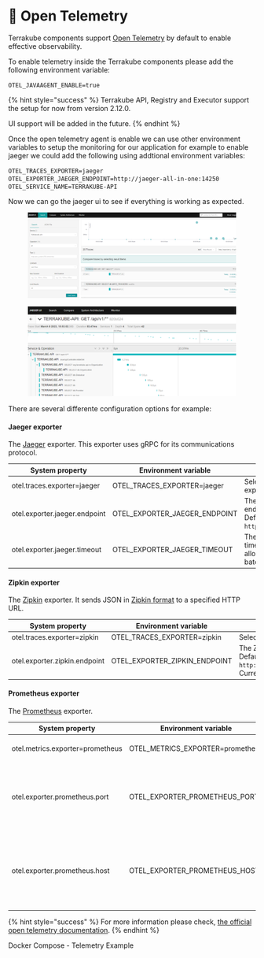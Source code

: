 # 🚦 Open Telemetry

Terrakube components support [Open Telemetry](https://opentelemetry.io/) by default to enable effective observability.

To enable telemetry inside the Terrakube components please add the following environment variable:

```
OTEL_JAVAAGENT_ENABLE=true
```

{% hint style="success" %}
Terrakube API, Registry and Executor support the setup for now from version 2.12.0.

UI support will be added in the future.
{% endhint %}

Once the open telemetry agent is enable we can use other environment variables to setup the monitoring for our application for example to enable jaeger we could add the following using addtional environment variables:

```
OTEL_TRACES_EXPORTER=jaeger
OTEL_EXPORTER_JAEGER_ENDPOINT=http://jaeger-all-in-one:14250
OTEL_SERVICE_NAME=TERRAKUBE-API
```

Now we can go the jaeger ui to see if everything is working as expected.

<figure><img src="../../.gitbook/assets/image (1) (8).png" alt=""><figcaption></figcaption></figure>

<figure><img src="../../.gitbook/assets/image (1) (9).png" alt=""><figcaption></figcaption></figure>

There are several differente configuration options for example:

#### Jaeger exporter

The [Jaeger](https://www.jaegertracing.io/docs/1.21/apis/#protobuf-via-grpc-stable) exporter. This exporter uses gRPC for its communications protocol.

| System property               | Environment variable             | Description                                                                                |
| ----------------------------- | -------------------------------- | ------------------------------------------------------------------------------------------ |
| otel.traces.exporter=jaeger   | OTEL\_TRACES\_EXPORTER=jaeger    | Select the Jaeger exporter                                                                 |
| otel.exporter.jaeger.endpoint | OTEL\_EXPORTER\_JAEGER\_ENDPOINT | The Jaeger gRPC endpoint to connect to. Default is `http://localhost:14250`.               |
| otel.exporter.jaeger.timeout  | OTEL\_EXPORTER\_JAEGER\_TIMEOUT  | The maximum waiting time, in milliseconds, allowed to send each batch. Default is `10000`. |

#### Zipkin exporter

The [Zipkin](https://zipkin.io/zipkin-api/) exporter. It sends JSON in [Zipkin format](https://zipkin.io/zipkin-api/#/default/post\_spans) to a specified HTTP URL.

| System property               | Environment variable             | Description                                                                                                           |
| ----------------------------- | -------------------------------- | --------------------------------------------------------------------------------------------------------------------- |
| otel.traces.exporter=zipkin   | OTEL\_TRACES\_EXPORTER=zipkin    | Select the Zipkin exporter                                                                                            |
| otel.exporter.zipkin.endpoint | OTEL\_EXPORTER\_ZIPKIN\_ENDPOINT | The Zipkin endpoint to connect to. Default is `http://localhost:9411/api/v2/spans`. Currently only HTTP is supported. |

#### Prometheus exporter

The [Prometheus](https://github.com/prometheus/docs/blob/master/content/docs/instrumenting/exposition\_formats.md) exporter.

| System property                  | Environment variable               | Description                                                                        |
| -------------------------------- | ---------------------------------- | ---------------------------------------------------------------------------------- |
| otel.metrics.exporter=prometheus | OTEL\_METRICS\_EXPORTER=prometheus | Select the Prometheus exporter                                                     |
| otel.exporter.prometheus.port    | OTEL\_EXPORTER\_PROMETHEUS\_PORT   | The local port used to bind the prometheus metric server. Default is `9464`.       |
| otel.exporter.prometheus.host    | OTEL\_EXPORTER\_PROMETHEUS\_HOST   | The local address used to bind the prometheus metric server. Default is `0.0.0.0`. |

{% hint style="success" %}
For more information please check, [the official open telemetry documentation](https://github.com/open-telemetry/opentelemetry-java/blob/main/sdk-extensions/autoconfigure/README.md).
{% endhint %}

Docker Compose - Telemetry Example

